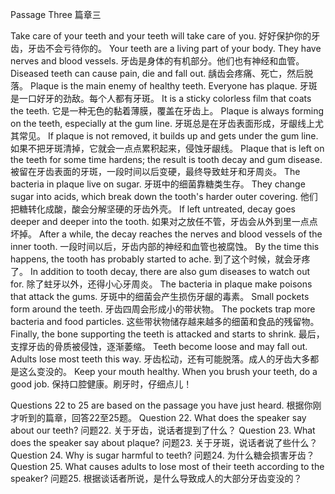  
Passage Three
篇章三

Take care of your teeth and your teeth will take care of you.
好好保护你的牙齿，牙齿不会亏待你的。
Your teeth are a living part of your body. They have nerves and blood vessels.
牙齿是身体的有机部分。他们也有神经和血管。
Diseased teeth can cause pain, die and fall out.
龋齿会疼痛、死亡，然后脱落。
Plaque is the main enemy of healthy teeth. Everyone has plaque.
牙斑是一口好牙的劲敌。每个人都有牙斑。
It is a sticky colorless film that coats the teeth.
它是一种无色的黏着薄膜，覆盖在牙齿上。
Plaque is always forming on the teeth, especially at the gum line.
牙斑总是在牙齿表面形成，牙龈线上尤其常见。
If plaque is not removed, it builds up and gets under the gum line.
如果不把牙斑清掉，它就会一点点累积起来，侵蚀牙龈线。
Plaque that is left on the teeth for some time hardens; the result is tooth decay and gum disease.
被留在牙齿表面的牙斑，一段时间以后变硬，最终导致蛀牙和牙周炎。
The bacteria in plaque live on sugar.
牙斑中的细菌靠糖类生存。
They change sugar into acids, which break down the tooth's harder outer covering.
他们把糖转化成酸，酸会分解坚硬的牙齿外壳。
If left untreated, decay goes deeper and deeper into the tooth.
如果对之放任不管，牙齿会从外到里一点点坏掉。
After a while, the decay reaches the nerves and blood vessels of the inner tooth.
一段时间以后，牙齿内部的神经和血管也被腐蚀。
By the time this happens, the tooth has probably started to ache.
到了这个时候，就会牙疼了。
In addition to tooth decay, there are also gum diseases to watch out for.
除了蛀牙以外，还得小心牙周炎。
The bacteria in plaque make poisons that attack the gums.
牙斑中的细菌会产生损伤牙龈的毒素。
Small pockets form around the teeth.
牙齿四周会形成小的带状物。
The pockets trap more bacteria and food particles.
这些带状物储存越来越多的细菌和食品的残留物。
Finally, the bone supporting the teeth is attacked and starts to shrink.
最后，支撑牙齿的骨质被侵蚀，逐渐萎缩。
Teeth become loose and may fall out. Adults lose most teeth this way.
牙齿松动，还有可能脱落。成人的牙齿大多都是这么变没的。
Keep your mouth healthy. When you brush your teeth, do a good job.
保持口腔健康。刷牙时，仔细点儿！

Questions 22 to 25 are based on the passage you have just heard.
根据你刚才听到的篇章，回答22至25题。
Question 22. What does the speaker say about our teeth?
问题22. 关于牙齿，说话者提到了什么？
Question 23. What does the speaker say about plaque?
问题23. 关于牙斑，说话者说了些什么？
Question 24. Why is sugar harmful to teeth?
问题24. 为什么糖会损害牙齿？
Question 25. What causes adults to lose most of their teeth according to the speaker?
问题25. 根据谈话者所说，是什么导致成人的大部分牙齿变没的？
